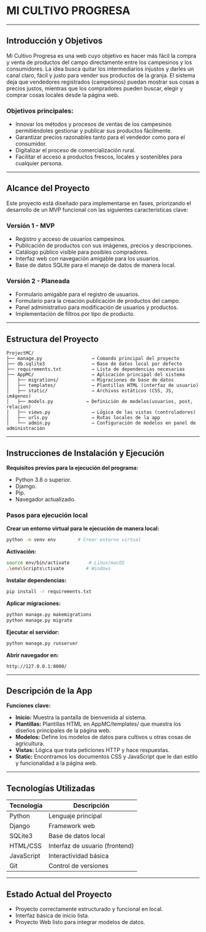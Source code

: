 # MI CULTIVO PROGRESA
________________________________________  
## Introducción y Objetivos  
Mi Cultivo Progresa es una web ͏cuyo objetivo es hacer más fácil la compra y venta de productos del campo directamente entre los campesinos y los consumidores. La idea busca quitar los intermediarios ͏injustos y ͏darles un canal claro, fácil y justo para vender sus productos de ͏la granja. El sistema deja͏ que vendedores registrados (campesinos͏) puedan mostrar sus cosas a precios justos, mientras que los compradores pueden buscar, elegir y comprar cosas ͏locales ͏desde la página͏ web.  

### Objetivos principales:  
- Innovar los métodos y procesos de ventas de los campesinos permitiéndoles gestionar y publicar sus productos fácilmente.  
- Garantizar precios razonables tanto para el vendedor como para el consumidor.  
- Digitalizar el proceso de comercialización rural.  
- Facilitar el acceso a productos frescos, locales y sostenibles para cualquier persona.  

________________________________________  
## Alcance del Proyecto  
Este proyecto está diseñado para implementarse en fases, priorizando el desarrollo de un MVP funcional con las siguientes características clave:  

### Versión 1 - MVP  
- Registro y acceso de usuarios campesinos.  
- Publicación de productos con sus imágenes, precios y descripciones.  
- Catálogo público visible para posibles compradores.  
- Interfaz web con navegación amigable para los usuarios.  
- Base de datos SQLite para el manejo de datos de manera local.  

### Versión 2 - Planeada  
- Formulario amigable para el registro de usuarios.  
- Formulario para la creación publicación de productos del campo.  
- Panel administrativo para modificación de usuarios y productos.  
- Implementación de filtros por tipo de producto.  

---

## Estructura del Proyecto  

```
ProjectMC/
├── manage.py                  → Comando principal del proyecto
├── db.sqlite3                 → Base de datos local por defecto
├── requirements.txt           → Lista de dependencias necesarias
├── AppMC/                     → Aplicación principal del sistema
│   ├── migrations/            → Migraciones de base de datos
│   ├── templates/             → Plantillas HTML (interfaz de usuario)
│   ├── static/                → Archivos estáticos (CSS, JS, imágenes)
│   ├── models.py            → Definición de modelos(usuarios, post, relacion)
│   ├── views.py               → Lógica de las vistas (controladores)
│   ├── urls.py                → Rutas locales de la app
│   └── admin.py               → Configuración de modelos en panel de administración
```

---

## Instrucciones de Instalación y Ejecución  
**Requisitos previos para la ejecución del programa:**  
- Python 3.8 o superior.  
- Djamgo.  
- Pip.  
- Navegador actualizado.  

### Pasos para ejecución local  

**Crear un entorno virtual para le ejecución de manera local:**  
```bash
python -m venv env        # Crear entorno virtual
```

**Activación:**  
```bash
source env/bin/activate       # Linux/macOS  
.\env\Scripts\ctivate        # Windows
```

**Instalar dependencias:**  
```bash
pip install -r requirements.txt
```

**Aplicar migraciones:**  
```bash
python manage.py makemigrations  
python manage.py migrate
```

**Ejecutar el servidor:**  
```bash
python manage.py runserver
```

**Abrir navegador en:**  
```
http://127.0.0.1:8000/
```

---

## Descripción de la App  
**Funciones clave:**  
- **Inicio:** Muestra ͏la pantalla de bienvenida al sistema.  
- **Plantillas͏:** Plantillas HTML en Ap͏pMC/tem͏plates/ que muestra los diseños principales de la página web.  
- **Modelos:** Define los modelos de datos para cultivos u otras cosas ͏de agricultura͏.  
- **Vistas:** Lógica que trata peticiones HTTP y hace respuestas.  
- **Static:** Encontramos los documentos CSS y JavaScript que le dan estilo y funcionalidad a la página web.  

---

## Tecnologías Utilizadas  

| Tecnología  | Descripción                     |
|-------------|----------------------------------|
| Python      | Lenguaje principal               |
| Django      | Framework web                    |
| SQLite3     | Base de datos local              |
| HTML/CSS    | Interfaz de usuario (frontend)   |
| JavaScript  | Interactividad básica            |
| Git         | Control de versiones             |

---

## Estado Actual del Proyecto  
- Proyecto correctamente estructurado y funcional en local.  
- Interfaz básica de inicio lista.  
- Proyecto Web listo para integrar modelos de datos.
